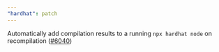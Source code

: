 ```yaml
---
"hardhat": patch
---
```


Automatically add compilation results to a running `npx hardhat node` on recompilation ([#6040](https://github.com/NomicFoundation/hardhat/issues/6040))
